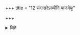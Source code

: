 +++
title = "12 संवत्सरेऽस्थीनि याजयेयुः"

+++

<details><summary>थिते</summary>

संवत्सरेऽस्थीनि याजयेयुः १२
</details>
